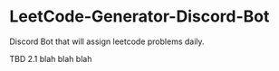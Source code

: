 # LeetCode-Generator-Discord-Bot
Discord Bot that will assign leetcode problems daily.


TBD
2.1
blah blah blah
